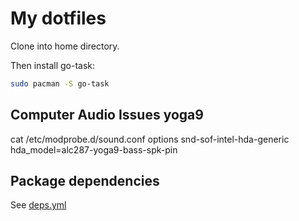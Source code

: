 # My dotfiles

Clone into home directory.

Then install go-task:
```bash
sudo pacman -S go-task
```

## Computer Audio Issues yoga9
cat /etc/modprobe.d/sound.conf
options snd-sof-intel-hda-generic hda_model=alc287-yoga9-bass-spk-pin

## Package dependencies
See [deps.yml](./deps.yml)
